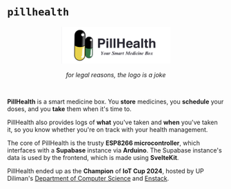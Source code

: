 # `pillhealth`

<div align="center">

<img src="./static/banner.png" alt="PillHealth banner" width="50%" />

_for legal reasons, the logo is a joke_

</div>

<br/>

**PillHealth** is a smart medicine box. You **store** medicines, you **schedule** your doses, and you **take** them when it's time to.

PillHealth also provides logs of **what** you've taken and **when** you've taken it, so you know whether you're on track with your health management.

The core of PillHealth is the trusty **ESP8266 microcontroller**, which interfaces with a **Supabase** instance via **Arduino**. The Supabase instance's data is used by the frontend, which is made using **SvelteKit**.

PillHealth ended up as the **Champion** of **IoT Cup 2024**, hosted by UP Diliman's [Department of Computer Science](https://dcs.upd.edu.ph/) and [Enstack](https://www.enstack.com/?srsltid=AfmBOoorOGdszTT63GqqFQVd6jSPfM-uO9tdw0qW_fz5gSXL9RThQ-Yz).
